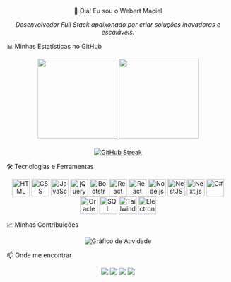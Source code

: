 <div align="center">

👋 Olá! Eu sou o Webert Maciel

<p>
<em>Desenvolvedor Full Stack apaixonado por criar soluções inovadoras e escaláveis.</em>
</p>

</div>

📊 Minhas Estatísticas no GitHub

<div align="center">

<!-- CARD DE ESTATÍSTICAS GERAIS -->

<a href="https://github.com/webertmaciel">
<img height="180em" src="https://github-readme-stats.vercel.app/api?username=webertmaciel&show_icons=true&theme=algolia&include_all_commits=true&count_private=true"/>
</a>

<!-- CARD DE LINGUAGENS -->

<a href="https://github.com/webertmaciel">
<img height="180em" src="https://github-readme-stats.vercel.app/api/top-langs/?username=webertmaciel&layout=compact&theme=algolia"/>
</a>

</div>

<!-- INCREMENTO 1: GitHub Streak (Sequência de Contribuições) -->

<div align="center" style="margin-top: 20px;">
<a href="https://git.io/streak-stats">
<img src="https://streak-stats.demolab.com?user=webertmaciel&theme=algolia&hide_border=true&locale=pt_BR" alt="GitHub Streak" />
</a>
</div>

🛠️ Tecnologias e Ferramentas

<div align="center">
<img align="center" alt="HTML" height="40" width="40" src="https://cdn.jsdelivr.net/gh/devicons/devicon/icons/html5/html5-original.svg">
<img align="center" alt="CSS" height="40" width="40" src="https://cdn.jsdelivr.net/gh/devicons/devicon/icons/css3/css3-original.svg">
<img align="center" alt="JavaScript" height="40" width="40" src="https://cdn.jsdelivr.net/gh/devicons/devicon/icons/javascript/javascript-original.svg">
<img align="center" alt="jQuery" height="40" width="40" src="https://cdn.jsdelivr.net/gh/devicons/devicon/icons/jquery/jquery-original.svg">
<img align="center" alt="Bootstrap" height="40" width="40" src="https://cdn.jsdelivr.net/gh/devicons/devicon/icons/bootstrap/bootstrap-original.svg">
<img align="center" alt="React" height="40" width="40" src="https://cdn.jsdelivr.net/gh/devicons/devicon/icons/react/react-original.svg">
<img align="center" alt="React Native" height="40" width="40" src="https://cdn.jsdelivr.net/gh/devicons/devicon/icons/react/react-original.svg">
<img align="center" alt="Node.js" height="40" width="40" src="https://cdn.jsdelivr.net/gh/devicons/devicon/icons/nodejs/nodejs-original.svg">
<img align="center" alt="NestJS" height="40" width="40" src="https://cdn.jsdelivr.net/gh/devicons/devicon/icons/nestjs/nestjs-plain.svg">
<img align="center" alt="Next.js" height="40" width="40" src="https://cdn.jsdelivr.net/gh/devicons/devicon/icons/nextjs/nextjs-original.svg">
<img align="center" alt="C#" height="40" width="40" src="https://cdn.jsdelivr.net/gh/devicons/devicon/icons/csharp/csharp-original.svg">
<img align="center" alt="Oracle" height="40" width="40" src="https://cdn.jsdelivr.net/gh/devicons/devicon/icons/oracle/oracle-original.svg">
<img align="center" alt="SQL Server" height="40" width="40" src="https://cdn.jsdelivr.net/gh/devicons/devicon/icons/microsoftsqlserver/microsoftsqlserver-plain.svg">
<img align="center" alt="TailwindCSS" height="40" width="40" src="https://cdn.jsdelivr.net/gh/devicons/devicon/icons/tailwindcss/tailwindcss-plain.svg">
<img align="center" alt="Electron" height="40" width="40" src="https://cdn.jsdelivr.net/gh/devicons/devicon/icons/electron/electron-original.svg">
</div>

<!-- INCREMENTO 2: Gráfico de Contribuições -->

📈 Minhas Contribuições

<div align="center">
<img src="https://github-readme-activity-graph.vercel.app/graph?username=webertmaciel&bg_color=fffff0&color=24292e&line=d92323&point=24292e&area=true&hide_border=true" alt="Gráfico de Atividade" />
</div>

📫 Onde me encontrar

<div align="center">
<a href="https://www.instagram.com/webert_maciel/" target="_blank"><img src="https://img.shields.io/badge/-Instagram-%23E4405F?style=for-the-badge&logo=instagram&logoColor=white" target="_blank"></a>
<a href = "mailto:webertmacie1234@gmail.com"><img src="https://img.shields.io/badge/-Gmail-%23333?style=for-the-badge&logo=gmail&logoColor=white" target="_blank"></a>
<a href="https://www.linkedin.com/in/webert-maciel-572b6814b" target="_blank"><img src="https://img.shields.io/badge/-LinkedIn-%230077B5?style=for-the-badge&logo=linkedin&logoColor=white" target="_blank"></a>
<a href ="mailto:webert_maciel@hotmail.com"><img src = "https://img.shields.io/badge/Messenger-00B2FF?style=for-the-badge&logo=messenger&logoColor=white"></a>
</div>
